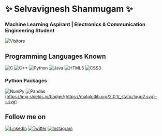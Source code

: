 # ✨ Selvavignesh Shanmugam ✨

### Machine Learning Aspirant | Electronics & Communication Engineering Student  

![Visitors](https://visitor-badge.glitch.me/badge?page_id=selva-vignesh)
## Programming Languages Known
<img alt="C" src="https://img.shields.io/badge/c%20-%2300599C.svg?&style=for-the-badge&logo=c&logoColor=white"/> <img alt="C++" src="https://img.shields.io/badge/c++%20-%2300599C.svg?&style=for-the-badge&logo=c%2B%2B&ogoColor=white"/> <img alt="Python" src="https://img.shields.io/badge/python%20-%2314354C.svg?&style=for-the-badge&logo=python&logoColor=white"/> <img alt="Java" src="https://img.shields.io/badge/java-%23ED8B00.svg?&style=for-the-badge&logo=java&logoColor=white"/>
<img alt="HTML5" src="https://img.shields.io/badge/html5%20-%23E34F26.svg?&style=for-the-badge&logo=html5&logoColor=white"/> <img alt="CSS3" src="https://img.shields.io/badge/css3%20-%231572B6.svg?&style=for-the-badge&logo=css3&logoColor=white"/>
### Python Packages
<img alt="NumPy" src="https://img.shields.io/badge/numpy%20-%23013243.svg?&style=for-the-badge&logo=numpy&logoColor=white" /> <img alt="Pandas" src="https://img.shields.io/badge/pandas%20-%23150458.svg?&style=for-the-badge&logo=pandas&logoColor=white" /> [(https://img.shields.io/badge/(https://matplotlib.org/2.0.1/_static/logo2.svg)-<STATUS>-<COLOR>.svg)](https://shields.io/)
## Follow me on
[<img alt="LinkedIn" src="https://img.shields.io/badge/linkedin%20-%230077B5.svg?&style=for-the-badge&logo=linkedin&logoColor=white"/>](https://www.linkedin.com/in/selvavignesh23/)  [<img alt="Twitter" src="https://img.shields.io/badge/VikySelva%20-%231DA1F2.svg?&style=for-the-badge&logo=Twitter&logoColor=white"/>](https://twitter.com/viky_selva)  [<img alt="Instagram" src="https://img.shields.io/badge/_selva_vignesh._%20-%23E4405F.svg?&style=for-the-badge&logo=Instagram&logoColor=white"/>](https://www.instagram.com/_selva_vignesh._/)
